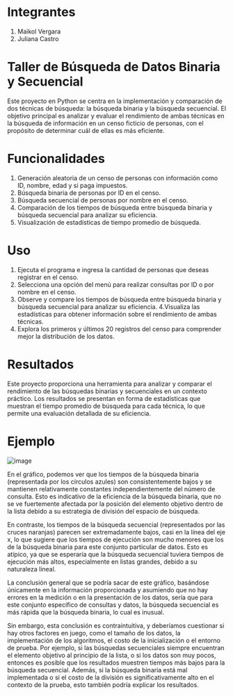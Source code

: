 # Integrantes
1. Maikol Vergara
2. Juliana Castro

# Taller de Búsqueda de Datos Binaria y Secuencial

Este proyecto en Python se centra en la implementación y comparación de dos técnicas de búsqueda: la búsqueda binaria y la búsqueda secuencial. El objetivo principal es analizar y evaluar el rendimiento de ambas técnicas en la búsqueda de información en un censo ficticio de personas, con el propósito de determinar cuál de ellas es más eficiente.

# Funcionalidades
1. Generación aleatoria de un censo de personas con información como ID, nombre, edad y si paga impuestos.
2. Búsqueda binaria de personas por ID en el censo.
3. Búsqueda secuencial de personas por nombre en el censo.
4. Comparación de los tiempos de búsqueda entre búsqueda binaria y búsqueda secuencial para analizar su eficiencia.
5. Visualización de estadísticas de tiempo promedio de búsqueda.

# Uso
1. Ejecuta el programa e ingresa la cantidad de personas que deseas registrar en el censo.
2. Selecciona una opción del menú para realizar consultas por ID o por nombre en el censo.
3. Observe y compare los tiempos de búsqueda entre búsqueda binaria y búsqueda secuencial para analizar su eficiencia.
4.Visualiza las estadísticas para obtener información sobre el rendimiento de ambas técnicas.
5. Explora los primeros y últimos 20 registros del censo para comprender mejor la distribución de los datos.

# Resultados
Este proyecto proporciona una herramienta para analizar y comparar el rendimiento de las búsquedas binarias y secuenciales en un contexto práctico. Los resultados se presentan en forma de estadísticas que muestran el tiempo promedio de búsqueda para cada técnica, lo que permite una evaluación detallada de su eficiencia.

# Ejemplo
    
![image](https://github.com/pittcam/Reto1/assets/54080930/b883baca-b039-49aa-991c-384ac605f0bd)

En el gráfico, podemos ver que los tiempos de la búsqueda binaria (representada por los círculos azules) son consistentemente bajos y se mantienen relativamente constantes independientemente del número de consulta. Esto es indicativo de la eficiencia de la búsqueda binaria, que no se ve fuertemente afectada por la posición del elemento objetivo dentro de la lista debido a su estrategia de división del espacio de búsqueda.

En contraste, los tiempos de la búsqueda secuencial (representados por las cruces naranjas) parecen ser extremadamente bajos, casi en la línea del eje x, lo que sugiere que los tiempos de ejecución son mucho menores que los de la búsqueda binaria para este conjunto particular de datos. Esto es atípico, ya que se esperaría que la búsqueda secuencial tuviera tiempos de ejecución más altos, especialmente en listas grandes, debido a su naturaleza lineal.

La conclusión general que se podría sacar de este gráfico, basándose únicamente en la información proporcionada y asumiendo que no hay errores en la medición o en la presentación de los datos, sería que para este conjunto específico de consultas y datos, la búsqueda secuencial es más rápida que la búsqueda binaria, lo cual es inusual.

Sin embargo, esta conclusión es contraintuitiva, y deberíamos cuestionar si hay otros factores en juego, como el tamaño de los datos, la implementación de los algoritmos, el costo de la inicialización o el entorno de prueba. Por ejemplo, si las búsquedas secuenciales siempre encuentran el elemento objetivo al principio de la lista, o si los datos son muy pocos, entonces es posible que los resultados muestren tiempos más bajos para la búsqueda secuencial. Además, si la búsqueda binaria está mal implementada o si el costo de la división es significativamente alto en el contexto de la prueba, esto también podría explicar los resultados.
